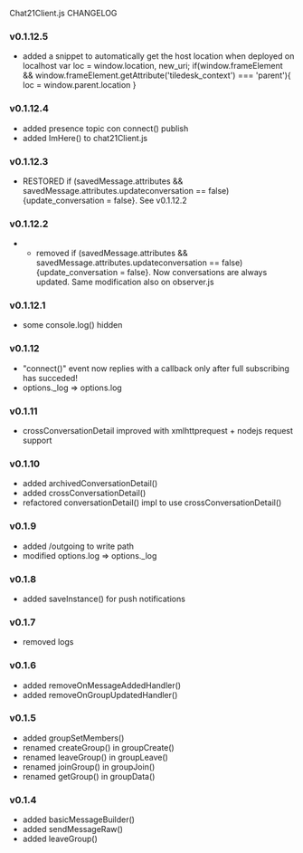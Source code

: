 Chat21Client.js CHANGELOG

### v0.1.12.5
- added a snippet to automatically get the host location when deployed on localhost
    var loc = window.location, new_uri;
    if(window.frameElement && window.frameElement.getAttribute('tiledesk_context') === 'parent'){
        loc = window.parent.location
    }

### v0.1.12.4
- added presence topic con connect() publish
- added ImHere() to chat21Client.js


### v0.1.12.3
- RESTORED if (savedMessage.attributes && savedMessage.attributes.updateconversation == false) {update_conversation = false}. See v0.1.12.2

### v0.1.12.2
- - removed if (savedMessage.attributes && savedMessage.attributes.updateconversation == false) {update_conversation = false}. Now conversations are always updated. Same modification also on observer.js

### v0.1.12.1
- some console.log() hidden

### v0.1.12
- "connect()" event now replies with a callback only after full subscribing has succeded!
- options._log => options.log

### v0.1.11
- crossConversationDetail improved with xmlhttprequest + nodejs request support

### v0.1.10
- added archivedConversationDetail()
- added crossConversationDetail()
- refactored conversationDetail() impl to use crossConversationDetail()
    
### v0.1.9
- added /outgoing to write path
- modified options.log => options._log

### v0.1.8
- added saveInstance() for push notifications

### v0.1.7
- removed logs

### v0.1.6
- added removeOnMessageAddedHandler()
- added removeOnGroupUpdatedHandler()

### v0.1.5
- added groupSetMembers()
- renamed createGroup() in groupCreate()
- renamed leaveGroup() in groupLeave()
- renamed joinGroup() in groupJoin()
- renamed getGroup() in groupData()

### v0.1.4
- added basicMessageBuilder()
- added sendMessageRaw()
- added leaveGroup()